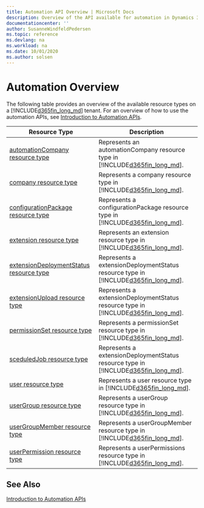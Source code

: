 ```yaml
---
title: Automation API Overview | Microsoft Docs
description: Overview of the API available for automation in Dynamics 365 Business Central.
documentationcenter: ''
author: SusanneWindfeldPedersen
ms.topic: reference
ms.devlang: na
ms.workload: na
ms.date: 10/01/2020
ms.author: solsen
---
```


# Automation Overview
The following table provides an overview of the available resource types on a [!INCLUDE[d365fin_long_md](../developer/includes/d365fin_long_md.md)] tenant. For an overview of how to use the automation APIs, see [Introduction to Automation APIs](itpro-introduction-to-automation-apis.md).


|Resource Type|Description|
|-------------|-----------|
|[automationCompany resource type](resources/dynamics_automationcompany.md)|Represents an automationCompany resource type in [!INCLUDE[d365fin_long_md](../developer/includes/d365fin_long_md.md)].|
|[company resource type](resources/dynamics_company.md)|Represents a company resource type in [!INCLUDE[d365fin_long_md](../developer/includes/d365fin_long_md.md)].|
|[configurationPackage resource type](resources/dynamics_configurationpackage.md)|Represents a configurationPackage resource type in [!INCLUDE[d365fin_long_md](../developer/includes/d365fin_long_md.md)].|
|[extension resource type](resources/dynamics_extension.md)|Represents an extension resource type in [!INCLUDE[d365fin_long_md](../developer/includes/d365fin_long_md.md)].|
|[extensionDeploymentStatus resource type](resources/dynamics_extensiondeploymentstatus.md)|Represents a extensionDeploymentStatus resource type in [!INCLUDE[d365fin_long_md](../developer/includes/d365fin_long_md.md)].|
|[extensionUpload resource type](resources/dynamics_extensionupload.md)|Represents a extensionDeploymentStatus resource type in [!INCLUDE[d365fin_long_md](../developer/includes/d365fin_long_md.md)].|
|[permissionSet resource type](resources/dynamics_permissionset.md)|Represents a permissionSet resource type in [!INCLUDE[d365fin_long_md](../developer/includes/d365fin_long_md.md)].|
|[sceduledJob resource type](resources/dynamics_scheduledjob.md)|Represents a extensionDeploymentStatus resource type in [!INCLUDE[d365fin_long_md](../developer/includes/d365fin_long_md.md)].|
|[user resource type](resources/dynamics_user.md)|Represents a user resource type in [!INCLUDE[d365fin_long_md](../developer/includes/d365fin_long_md.md)].|
|[userGroup resource type](resources/dynamics_usergroup.md)|Represents a userGroup resource type in [!INCLUDE[d365fin_long_md](../developer/includes/d365fin_long_md.md)].|
|[userGroupMember resource type](resources/dynamics_usergroupmember.md)|Represents a userGroupMember resource type in [!INCLUDE[d365fin_long_md](../developer/includes/d365fin_long_md.md)].|
|[userPermission resource type](resources/dynamics_userpermission.md)|Represents a userPermissions resource type in [!INCLUDE[d365fin_long_md](../developer/includes/d365fin_long_md.md)].|

## See Also

[Introduction to Automation APIs](itpro-introduction-to-automation-apis.md)  
